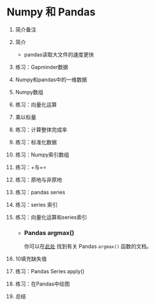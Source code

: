 # Numpy 和 Pandas





1. 简介备注

2. 简介

   - pandas读取大文件的速度更快

3. 练习：Gapminder数据

4. Numpy和pandas中的一维数据

5. Numpy数组

6. 练习：向量化运算

7. 乘以标量

8. 练习：计算整体完成率

9. 练习：标准化数据

10. 练习：Numpy索引数组

11. 练习：+与+=

12. 练习：原地与非原地

13. 练习：pandas series

14. 练习：series 索引

15. 练习：向量化运算和series索引

    - ### Pandas argmax()

      你可以在[此处](http://pandas.pydata.org/pandas-docs/stable/generated/pandas.Series.argmax.html) 找到有关 Pandas `argmax()` 函数的文档。

16. 10填充缺失值

17. 练习：Pandas Series apply()

18. 练习：在Pandas中绘图

19. 总结

